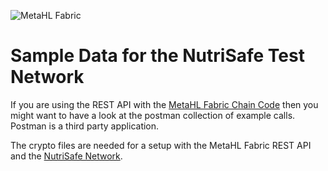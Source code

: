 ![MetaHL Fabric](https://github.com/OTARIS/MF-REST-API/blob/master/logo.png "MetaHL Fabric Logo")

# Sample Data for the NutriSafe Test Network #

If you are using the REST API with the [MetaHL Fabric Chain Code](https://github.com/OTARIS/MF-Chaincode/ "MetaHL Fabric Chain Code") then you might want to have a look at the postman collection of example calls. Postman is a third party application.

The crypto files are needed for a setup with the MetaHL Fabric REST API and the [NutriSafe Network](https://github.com/NutriSafe-DLT/nutrisafe/tree/master/fabric-version2x "NutriSafe Network").
